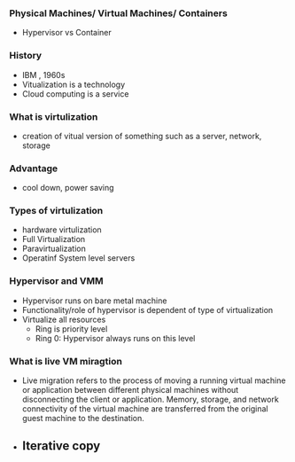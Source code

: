 ### Physical Machines/ Virtual Machines/ Containers
  - Hypervisor vs Container 

### History 
  - IBM , 1960s 
  - Vitualization is a technology 
  - Cloud computing is a service 
  
 ### What is virtulization 
  - creation of vitual version of something such as a server, network, storage 
  
 ### Advantage 
  - cool down, power saving 
 
 ### Types of virtulization 
  - hardware virtulization 
  - Full Virtualization 
  - Paravirtualization 
  - Operatinf System level servers 

### Hypervisor and VMM
  - Hypervisor runs on bare metal machine
  - Functionality/role of hypervisor is dependent of type of virtualization
  - Virtualize all resources 
    - Ring is priority level 
    - Ring 0: Hypervisor always runs on this level 
    
### What is live VM miragtion
  - Live migration refers to the process of moving a running virtual machine or application between different physical machines without disconnecting the client or application. Memory, storage, and network connectivity of the virtual machine are transferred from the original guest machine to the destination.
  
  - Iterative copy
    - 
  
  
  
  
  
  
